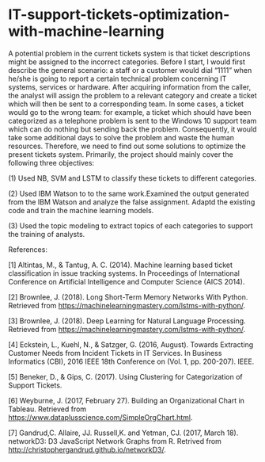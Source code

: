 # IT-support-tickets-optimization-with-machine-learning

A potential problem in the current tickets system is that ticket descriptions might be assigned to the incorrect categories. Before I start, I would first describe the general scenario: a staff or a customer would dial “1111” when he/she is going to report a certain technical problem concerning IT systems, services or hardware. After acquiring information from the caller, the analyst will assign the problem to a relevant category and create a ticket which will then be sent to a corresponding team. In some cases, a ticket would go to the
wrong team: for example, a ticket which should have been categorized as a telephone problem is sent to the Windows 10 support team which can do nothing but sending back the problem. Consequently, it would take some additional days to solve the problem and waste the human resources. Therefore, we need to find out some solutions to optimize the present tickets system. Primarily, the project should mainly cover the following three objectives:


(1) Used NB, SVM and LSTM to classify these tickets to different categories.


(2) Used IBM Watson to to the same work.Examined the output generated from the IBM Watson and analyze the false assignment. Adaptd the existing code and train the machine learning models.


(3) Used the topic modeling to extract topics of each categories to support the training of analysts.


 References:

[1] 	Altintas, M., & Tantug, A. C. (2014). Machine learning based ticket classification in issue tracking systems. In Proceedings of International Conference on Artificial Intelligence and Computer Science (AICS 2014).

[2] 	Brownlee, J. (2018). Long Short-Term Memory Networks With Python. Retrieved from https://machinelearningmastery.com/lstms-with-python/.

[3] 	Brownlee, J. (2018). Deep Learning for Natural Language Processing. Retrieved from https://machinelearningmastery.com/lstms-with-python/.

[4] 	Eckstein, L., Kuehl, N., & Satzger, G. (2016, August). Towards Extracting Customer Needs from Incident Tickets in IT Services. In Business Informatics (CBI), 2016 IEEE 18th Conference on (Vol. 1, pp. 200-207). IEEE. 

[5] 	Beneker, D., & Gips, C. (2017). Using Clustering for Categorization of Support Tickets.

[6] 	Weyburne, J. (2017, February 27). Building an Organizational Chart in Tableau. Retrieved from https://www.dataplusscience.com/SimpleOrgChart.html.

[7] 	Gandrud,C. Allaire, JJ. Russell,K. and Yetman, CJ. (2017, March 18). networkD3: D3 JavaScript Network Graphs from R. Retrived from http://christophergandrud.github.io/networkD3/.

